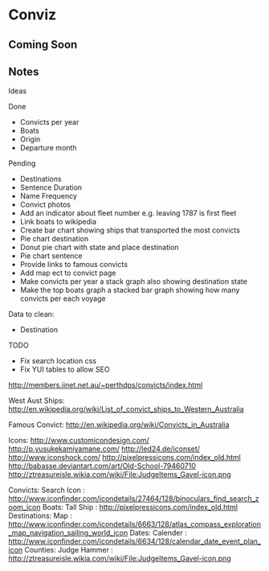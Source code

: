 # Conviz

## Coming Soon

## Notes

Ideas

Done
 * Convicts per year
 * Boats
 * Origin
 * Departure month

Pending
 * Destinations
 * Sentence Duration
 * Name Frequency
 * Convict photos
 * Add an indicator about fleet number e.g. leaving 1787 is first fleet
 * Link boats to wikipedia
 * Create bar chart showing ships that transported the most convicts
 * Pie chart destination
 * Donut pie chart with state and place destination
 * Pie chart sentence
 * Provide links to famous convicts
 * Add map ect to convict page
 * Make convicts per year a stack graph also showing destination state
 * Make the top boats graph a stacked bar graph showing how many
   convicts per each voyage

Data to clean:
 * Destination

TODO
 * Fix search location css
 * Fix YUI tables to allow SEO

http://members.iinet.net.au/~perthdps/convicts/index.html

West Aust Ships:
http://en.wikipedia.org/wiki/List_of_convict_ships_to_Western_Australia

Famous Convict:
http://en.wikipedia.org/wiki/Convicts_in_Australia

Icons:
http://www.customicondesign.com/
http://p.yusukekamiyamane.com/
http://led24.de/iconset/
http://www.iconshock.com/
http://pixelpressicons.com/index_old.html
http://babasse.deviantart.com/art/Old-School-79460710
http://ztreasureisle.wikia.com/wiki/File:JudgeItems_Gavel-icon.png

Convicts: Search Icon : http://www.iconfinder.com/icondetails/27464/128/binoculars_find_search_zoom_icon
Boats: Tall Ship : http://pixelpressicons.com/index_old.html
Destinations: Map : http://www.iconfinder.com/icondetails/6663/128/atlas_compass_exploration_map_navigation_sailing_world_icon
Dates: Calender : http://www.iconfinder.com/icondetails/6634/128/calendar_date_event_plan_icon
Counties: Judge Hammer : http://ztreasureisle.wikia.com/wiki/File:JudgeItems_Gavel-icon.png
